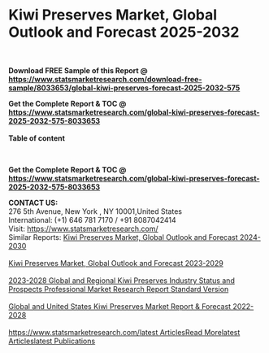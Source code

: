 <h1>Kiwi Preserves Market, Global Outlook and Forecast 2025-2032</h1><br/><p><strong>Download FREE Sample of this Report @ <a href="https://www.statsmarketresearch.com/download-free-sample/8033653/global-kiwi-preserves-forecast-2025-2032-575">https://www.statsmarketresearch.com/download-free-sample/8033653/global-kiwi-preserves-forecast-2025-2032-575</a></strong></p><div><b>Get the Complete Report & TOC @ <a href="https://www.statsmarketresearch.com/global-kiwi-preserves-forecast-2025-2032-575-8033653">https://www.statsmarketresearch.com/global-kiwi-preserves-forecast-2025-2032-575-8033653</a></b></div><br><b>Table of content</b><p><br><div><b>Get the Complete Report & TOC @ <a href="https://www.statsmarketresearch.com/global-kiwi-preserves-forecast-2025-2032-575-8033653">https://www.statsmarketresearch.com/global-kiwi-preserves-forecast-2025-2032-575-8033653</a></b></div></p> <b>CONTACT US:</b><br>276 5th Avenue, New York , NY 10001,United States<br>International: (+1) 646 781 7170 / +91 8087042414<br>Visit: <a href="https://www.statsmarketresearch.com/">https://www.statsmarketresearch.com/</a><br>Similar Reports: <a href="https://www.statsmarketresearch.com/global-kiwi-preserves-forecast-2025-2032-575-8033653">Kiwi Preserves Market, Global Outlook and Forecast 2024-2030</a><br/><br/><a href="https://www.statsmarketresearch.com/global-kiwi-preserves-forecast-2025-2032-575-8033653">Kiwi Preserves Market, Global Outlook and Forecast 2023-2029</a><br/><br/><a href="https://www.statsmarketresearch.com/global-kiwi-preserves-forecast-2025-2032-575-8033653">2023-2028 Global and Regional Kiwi Preserves Industry Status and Prospects Professional Market Research Report Standard Version</a><br/><br/><a href="https://www.statsmarketresearch.com/global-kiwi-preserves-forecast-2025-2032-575-8033653">Global and United States Kiwi Preserves Market Report & Forecast 2022-2028</a><br/><br/><a href="https://gyeongbokgung.com">https://www.statsmarketresearch.com/</a><a href="https://hallyeomaritime.com">latest Articles</a><a href="https://jingwansa.com">Read More</a><a href=https://nguoiviet.jp/">latest Articles</a><a href="https://www.intelmarketresearch.com/">latest Publications</a>
